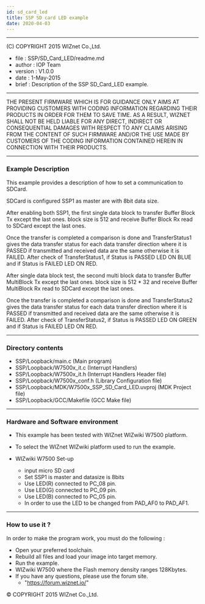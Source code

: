 ```yaml
---
id: sd_card_led
title: SSP SD card LED example
date: 2020-04-03
---
```


******************************************************************************
(C) COPYRIGHT 2015 WIZnet Co.,Ltd.

  * file    : SSP/SD_Card_LED/readme.md
  * author  : IOP Team
  * version : V1.0.0
  * date    : 1-May-2015
  * brief   : Description of the SSP SD_Card_LED example.
******************************************************************************
THE PRESENT FIRMWARE WHICH IS FOR GUIDANCE ONLY AIMS AT PROVIDING CUSTOMERS WITH CODING INFORMATION REGARDING THEIR PRODUCTS IN ORDER FOR THEM TO SAVE TIME. AS A RESULT, WIZNET SHALL NOT BE HELD LIABLE FOR ANY DIRECT, INDIRECT OR CONSEQUENTIAL DAMAGES WITH RESPECT TO ANY CLAIMS ARISING FROM THE CONTENT OF SUCH FIRMWARE AND/OR THE USE MADE BY CUSTOMERS OF THE CODING INFORMATION CONTAINED HEREIN IN CONNECTION WITH THEIR PRODUCTS.
******************************************************************************

### Example Description

This example provides a description of how to set a communication to SDCard.

SDCard is configured SSP1 as master are with 8bit data size.

After enabling both SSP1, the first single data block to transfer Buffer Block Tx except the last ones.
block size is 512 and receive Buffer Block Rx read to SDCard except the last ones.

Once the transfer is completed a comparison is done and TransferStatus1 gives the data transfer status for each data transfer direction where it is PASSED if transmitted and received data are the same otherwise it is FAILED.
After check of TransferStatus1, if Status is PASSED LED ON BLUE and if Status is FAILED LED ON RED.

After single data block test, the second multi block data to transfer Buffer MultiBlock Tx except the last ones.
block size is 512 * 32 and receive Buffer MultiBlock Rx read to SDCard except the last ones.

Once the transfer is completed a comparison is done and TransferStatus2 gives the data transfer status for each data transfer direction where it is PASSED if transmitted and received data are the same otherwise it is FAILED.
After check of TransferStatus2, if Status is PASSED LED ON GREEN and if Status is FAILED LED ON RED.

______________________________________________________________________________

### Directory contents

  - SSP/Loopback/main.c                                   (Main program)
  - SSP/Loopback/W7500x_it.c                              (Interrupt Handlers)
  - SSP/Loopback/W7500x_it.h                              (Interrupt Handlers Header file)
  - SSP/Loopback/W7500x_conf.h                            (Library Configuration file)
  - SSP/Loopback/MDK/W7500x_SSP_SD_Card_LED.uvproj        (MDK Project file)
  - SSP/Loopback/GCC/Makefile                             (GCC Make file)
______________________________________________________________________________

### Hardware and Software environment

  - This example has been tested with WIZnet WIZwiki W7500 platform.
  - To select the WIZnet WIZwiki platform used to run the example.

  - WIZwiki W7500 Set-up
    - input micro SD card
    - Set SSP1 is master and datasize is 8bits
    - Use LED(R) connected to PC_08 pin.
    - Use LED(G) connected to PC_09 pin.
    - Use LED(B) connected to PC_05 pin.
    - In order to use the LED to be changed from PAD_AF0 to PAD_AF1.
______________________________________________________________________________

### How to use it ?

In order to make the program work, you must do the following :

 - Open your preferred toolchain.
 - Rebuild all files and load your image into target memory.
 - Run the example.
 - WIZwiki W7500 where the Flash memory density ranges 128Kbytes.
 - If you have any questions, please use the forum site.
   - "https://forum.wiznet.io/"

&copy; COPYRIGHT 2015 WIZnet Co.,Ltd.
